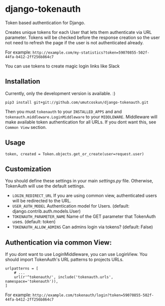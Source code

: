 # django-tokenauth
Token based authentication for Django.

Creates unique tokens for each User that lets them authenticate via URL parameter. Tokens will be checked before the response creation so the user not need to refresh the page if the user is not authenticated already.

For example: `http://example.com/my-statistics?token=59070855-502f-44fa-b412-2ff256b864c7`

You can use tokens to create magic login links like Slack 

## Installation
Currently, only the development version is available. :)

```pip3 install git+git://github.com/umutcoskun/django-tokenauth.git```

Then you must `tokenauth` to your `INSTALLED_APPS` and and `tokenauth.middleware.LoginMiddleware` to your `MIDDLEWARE`. Middleware will make available token authentication for all URLs. If you dont want this, see `Common View` section.

## Usage

```
token, created = Token.objects.get_or_create(user=request.user)
```

## Customization
You should define these settings in your main *settings.py* file. Otherwise, TokenAuth will use the default settings.

* `LOGIN_REDIRECT_URL` If you are using common view, authenticated users will be redirected to the URL.
* `USER_AUTH_MODEL` Authentication model for Users. (default: django.contrib.auth.models.User)
* `TOKENAUTH_PARAMETER_NAME` Name of the GET parameter that TokenAuth uses. (default: token)
* `TOKENAUTH_ALLOW_ADMINS` Can admins login via tokens? (default: False)

## Authentication via common View:
If you dont want to use LoginMiddleware, you can use LoginView. You should import TokenAuth's URL patterns to projects URLs.


```
urlpatterns = [
    # ...
    url(r'^tokenauth/', include('tokenauth.urls', namespace='tokenauth')),
]
```

For example: `http://example.com/tokenauth/login?token=59070855-502f-44fa-b412-2ff256b864c7`
